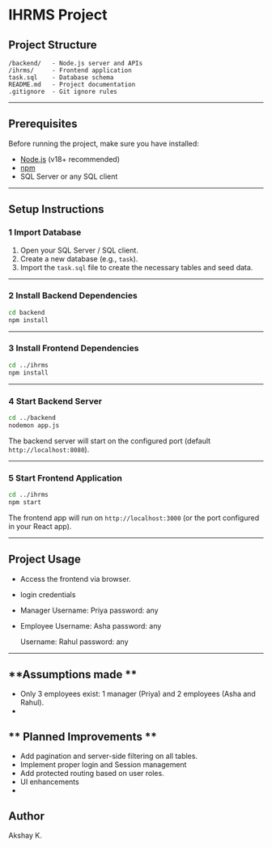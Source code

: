# IHRMS Project
## **Project Structure**

```
/backend/   - Node.js server and APIs
/ihrms/     - Frontend application
task.sql    - Database schema
README.md   - Project documentation
.gitignore  - Git ignore rules
```

---

## **Prerequisites**

Before running the project, make sure you have installed:

* [Node.js](https://nodejs.org/) (v18+ recommended)
* [npm](https://www.npmjs.com/get-npm)
* SQL Server or any SQL client

---

## **Setup Instructions**

### 1 Import Database

1. Open your SQL Server / SQL client.
2. Create a new database (e.g., `task`).
3. Import the `task.sql` file to create the necessary tables and seed data.

---

### 2 Install Backend Dependencies

```bash
cd backend
npm install
```

---

### 3️ Install Frontend Dependencies

```bash
cd ../ihrms
npm install
```

---

### 4 Start Backend Server

```bash
cd ../backend
nodemon app.js
```

The backend server will start on the configured port (default `http://localhost:8080`).

---

### 5 Start Frontend Application

```bash
cd ../ihrms
npm start
```

The frontend app will run on `http://localhost:3000` (or the port configured in your React app).

---

## **Project Usage**

* Access the frontend via browser.
* login credentials
* Manager
  Username: Priya
  password: any
* Employee
  Username: Asha
  password: any

  Username: Rahul
  password: any

---
## **Assumptions made **
* Only 3 employees exist: 1 manager (Priya) and 2 employees (Asha and Rahul).
* 
## ** Planned Improvements **
*  Add pagination and server-side filtering on all tables.
*  Implement proper login and Session management
*  Add protected routing based on user roles.
*  UI enhancements
*  

## **Author**

Akshay K.
